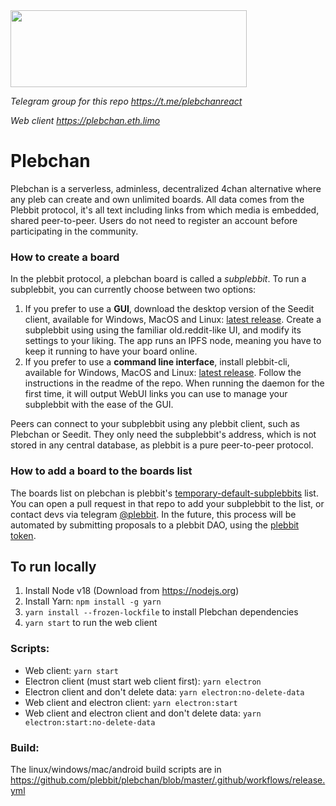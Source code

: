 <img src="https://github.com/plebeius-eth/assets/blob/main/plebchan-logo.jpg" width="378" height="123">

_Telegram group for this repo https://t.me/plebchanreact_

_Web client https://plebchan.eth.limo_

# Plebchan

Plebchan is a serverless, adminless, decentralized 4chan alternative where any pleb can create and own unlimited boards. All data comes from the Plebbit protocol, it's all text including links from which media is embedded, shared peer-to-peer. Users do not need to register an account before participating in the community.

### How to create a board
In the plebbit protocol, a plebchan board is called a _subplebbit_. To run a subplebbit, you can currently choose between two options:

1. If you prefer to use a **GUI**, download the desktop version of the Seedit client, available for Windows, MacOS and Linux: [latest release](https://github.com/plebbit/seedit/releases/latest). Create a subplebbit using using the familiar old.reddit-like UI, and modify its settings to your liking. The app runs an IPFS node, meaning you have to keep it running to have your board online.
2. If you prefer to use a **command line interface**, install plebbit-cli, available for Windows, MacOS and Linux: [latest release](https://github.com/plebbit/plebbit-cli/releases/latest). Follow the instructions in the readme of the repo. When running the daemon for the first time, it will output WebUI links you can use to manage your subplebbit with the ease of the GUI.

Peers can connect to your subplebbit using any plebbit client, such as Plebchan or Seedit. They only need the subplebbit's address, which is not stored in any central database, as plebbit is a pure peer-to-peer protocol.

### How to add a board to the boards list
The boards list on plebchan is plebbit's [temporary-default-subplebbits](https://github.com/plebbit/temporary-default-subplebbits) list. You can open a pull request in that repo to add your subplebbit to the list, or contact devs via telegram [@plebbit](https://t.me/plebbit). In the future, this process will be automated by submitting proposals to a plebbit DAO, using the [plebbit token](https://etherscan.io/token/0xea81dab2e0ecbc6b5c4172de4c22b6ef6e55bd8f).

## To run locally

1. Install Node v18 (Download from https://nodejs.org)
2. Install Yarn: `npm install -g yarn`
3. `yarn install --frozen-lockfile` to install Plebchan dependencies
4. `yarn start` to run the web client

### Scripts:

- Web client: `yarn start`
- Electron client (must start web client first): `yarn electron`
- Electron client and don't delete data: `yarn electron:no-delete-data`
- Web client and electron client: `yarn electron:start`
- Web client and electron client and don't delete data: `yarn electron:start:no-delete-data`

### Build:

The linux/windows/mac/android build scripts are in https://github.com/plebbit/plebchan/blob/master/.github/workflows/release.yml
